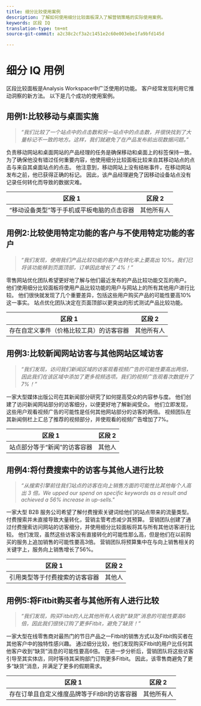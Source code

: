 ```yaml
---
title: 细分比较使用案例
description: 了解如何使用细分比较面板深入了解营销策略的实际使用案例。
keywords: 区段 IQ
translation-type: tm+mt
source-git-commit: a2c38c2cf3a2c1451e2c60e003ebe1fa9bfd145d

---
```



# 细分 IQ 用例

区段比较面板是Analysis Workspace中广泛使用的功能。 客户经常发现利用它推动洞察的新方法。 以下是几个成功的使用案例。

## 用例1:比较移动与桌面实施

> *“我们比较了一个站点中的点击数和另一站点中的点击数，并很快找到了大量标记不一致的地方。这样，我们就避免了在产品发布前出现数据问题。”*

负责移动网站和桌面网站的产品经理的任务是确保移动和桌面上的标签保持一致。 为了确保他没有错过任何重要内容，他使用细分比较面板比较来自其移动站点的点击与来自其桌面站点的点击。 他注意到，移动网站上没有结帐事件，在移动网站发布之前，他已获得正确的标记。 因此，该产品经理避免了因移动设备站点没有记录任何转化而导致的数据灾难。

| 区段 1 | 区段 2 |
|--- |--- |
| “移动设备类型”等于手机或平板电脑的点击容器 | 其他所有人 |

## 用例2:比较使用特定功能的客户与不使用特定功能的客户

> *“我们发现，使用我们产品比较功能的客户在转化率上要高出 10%。我们已将该功能移到页面顶部，订单因此增长了 4%！”*

零售网站优化团队希望更好地了解与他们最近发布的产品比较功能交互的用户。 他们使用细分比较面板将使用产品比较功能的用户与网站上的所有其他用户进行比较。 他们很快就发现了几个重要差异，包括这些用户购买产品的可能性要高10%这一事实。 站点优化团队决定在页面顶部以更突出的形式测试产品比较功能。

| 区段 1 | 区段 2 |
|--- |--- |
| 存在自定义事件（价格比较工具）的访客容器 | 其他所有人 |

## 用例3:比较新闻网站访客与其他网站区域访客

> *“我们发现，访问我们新闻区域的访客观看视频广告的可能性要高出两倍，因此我们在该区域中添加了更多视频选项。我们的视频广告观看次数提升了 7%！”*

一家大型媒体出版公司在其新闻部分研究了如何提高受众的内容参与度。 他们创建了访问新闻网站部分的访客细分，以便更好地了解新闻受众。 他们立即发现，这些用户观看视频广告的可能性是任何其他网站部分的访客的两倍。 视频团队在其新闻侧栏上汇总了推荐的视频部分，并使观看的视频广告增加了7%。

| 区段 1 | 区段 2 |
|--- |--- |
| 站点部分等于“新闻”的访客容器 | 其他人 |

## 用例4:将付费搜索中的访客与其他人进行比较

> *“从搜索引擎前往我们站点的访客在向上销售方面的可能性比其他每个人高出 3 倍。We upped our spend on specific keywords as a result and achieved a 56% increase in up-sells."*

一家大型 B2B 服务公司希望了解付费搜索关键词给他们的站点带来的流量类型。付费搜索并未直接导致大量转化，营销主管考虑减少其预算。 营销团队创建了通过付费搜索访问网站的访客细分，并使用细分比较面板将其与所有其他访客进行比较。 他们发现，虽然这些访客没有直接转化的可能性那么高，但是他们在以前购买的服务上追加销售的可能性要高3倍。 营销团队将预算集中在与向上销售相关的关键字上，服务向上销售增长了56%。

| 区段 1 | 区段 2 |
|--- |--- |
| 引用类型等于付费搜索的访客容器 | 其他人 |

## 用例5:将Fitbit购买者与其他所有人进行比较

> *“我们发现，购买Fitbit的人比其他所有人收到“缺货”消息的可能性要高6倍，因此我们很快订购了更多Fitbit，避免了缺货！”*

一家大型在线零售商对最热门的节日产品之一Fitbit的销售方式以及Fitbit购买者在其他客户中的独特性感兴趣。 通过细分比较，他们发现购买Fitbit的用户比任何其他客户收到“缺货”消息的可能性要高6倍。 在进一步分析后，营销团队将这些访客引导至其实体店，同时等待其采购部门订购更多Fitbit。 因此，该零售商避免了更多“缺货”消息，并满足了更多的假期需求。

| 区段 1 | 区段 2 |
|--- |--- |
| 存在订单且自定义维度品牌等于FitBit的访客容器 | 其他所有人 |
